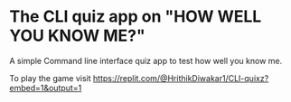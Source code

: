 # The CLI quiz app on "HOW WELL YOU KNOW ME?"

A simple Command line interface quiz app to test how well you know me.

To play the game visit https://replit.com/@HrithikDiwakar1/CLI-quixz?embed=1&output=1
